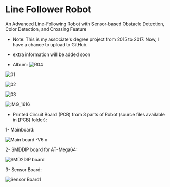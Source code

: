 # Line Follower Robot
An Advanced Line-Following Robot with Sensor-based Obstacle Detection, Color Detection, and Crossing Feature 

- Note: This is my associate's degree project from 2015 to 2017. Now, I have a chance to upload to GitHub.
- extra information will be added soon

- Album:
![R04](https://github.com/user-attachments/assets/1f7359a5-27cb-465a-9d02-1a11ae5a0ce7)

![01](https://github.com/MAmirEshraghi/Line_Follower_Robot/assets/92205834/aca131b1-9388-4bcc-bcc3-cee21365e084)

![02](https://github.com/MAmirEshraghi/Line_Follower_Robot/assets/92205834/e5593408-d1e9-488c-bb8d-d52b17276f61)

![03](https://github.com/MAmirEshraghi/Line_Follower_Robot/assets/92205834/ec0518a5-fd66-4bab-9c9a-81210ff24e42)

![IMG_1616](https://user-images.githubusercontent.com/92205834/236195510-de90aa34-ab7e-48bd-ad1c-4a6832ee20be.JPG)



- Printed Circuit Board (PCB) from 3 parts of Robot (source files available in [PCB] folder):

1- Mainboard:

![Main board -V6 x](https://user-images.githubusercontent.com/92205834/236179696-ad5d0133-5bc0-4f46-9cb4-d1839e6aa735.png)

2- SMDDIP board for AT-Mega64:

![SMD2DIP board](https://user-images.githubusercontent.com/92205834/236179788-1ed5fac7-2c51-4832-aa8a-da835d93afd0.png)

3- Sensor Board:

![Sensor Board1](https://user-images.githubusercontent.com/92205834/236179983-7c681a82-e5fe-4291-ae20-824395d26b92.jpg)

